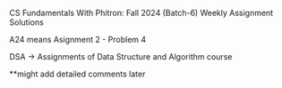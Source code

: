CS Fundamentals With Phitron: Fall 2024
(Batch-6)
Weekly Assignment Solutions

A24 means Asignment 2 - Problem 4

DSA -> Assignments of Data Structure and Algorithm course


**might add detailed comments later
